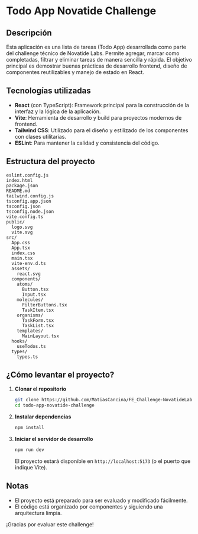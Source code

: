 
# Todo App Novatide Challenge

## Descripción
Esta aplicación es una lista de tareas (Todo App) desarrollada como parte del challenge técnico de Novatide Labs. Permite agregar, marcar como completadas, filtrar y eliminar tareas de manera sencilla y rápida. El objetivo principal es demostrar buenas prácticas de desarrollo frontend, diseño de componentes reutilizables y manejo de estado en React.

## Tecnologías utilizadas
- **React** (con TypeScript): Framework principal para la construcción de la interfaz y la lógica de la aplicación.
- **Vite**: Herramienta de desarrollo y build para proyectos modernos de frontend.
- **Tailwind CSS**: Utilizado para el diseño y estilizado de los componentes con clases utilitarias.
- **ESLint**: Para mantener la calidad y consistencia del código.

## Estructura del proyecto
```
eslint.config.js
index.html
package.json
README.md
tailwind.config.js
tsconfig.app.json
tsconfig.json
tsconfig.node.json
vite.config.ts
public/
  logo.svg
  vite.svg
src/
  App.css
  App.tsx
  index.css
  main.tsx
  vite-env.d.ts
  assets/
    react.svg
  components/
    atoms/
      Button.tsx
      Input.tsx
    molecules/
      FilterButtons.tsx
      TaskItem.tsx
    organisms/
      TaskForm.tsx
      TaskList.tsx
    templates/
      MainLayout.tsx
  hooks/
    useTodos.ts
  types/
    types.ts
```

## ¿Cómo levantar el proyecto?

1. **Clonar el repositorio**
   ```bash
   git clone https://github.com/MatiasCancina/FE_Challenge-NovatideLabs-
   cd todo-app-novatide-challenge
   ```

2. **Instalar dependencias**
   ```bash
   npm install
   ```

3. **Iniciar el servidor de desarrollo**
   ```bash
   npm run dev
   ```
   El proyecto estará disponible en `http://localhost:5173` (o el puerto que indique Vite).

## Notas
- El proyecto está preparado para ser evaluado y modificado fácilmente.
- El código está organizado por componentes y siguiendo una arquitectura limpia.

¡Gracias por evaluar este challenge!